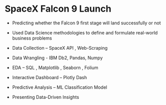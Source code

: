 # SpaceX Falcon 9 Launch
* Predicting whether the Falcon 9 first stage will land successfully or not
* Used Data Science methodologies to define and formulate real-world business problems

 * Data Collection – SpaceX API , Web-Scraping
 * Data Wrangling - IBM Db2, Pandas, Numpy
 * EDA – SQL , Matplotlib , Seaborn , Folium
 * Interactive Dashboard – Plotly Dash 
 * Predictive Analysis – ML Classification Model 
 * Presenting Data-Driven Insights
